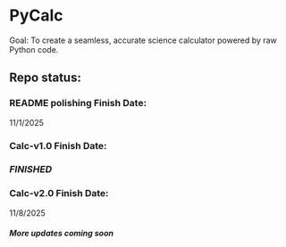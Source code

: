 # PyCalc
Goal: To create a seamless, accurate science calculator powered by raw Python code. 

## Repo status:

### README polishing Finish Date:
11/1/2025

### Calc-v1.0 Finish Date:
### *FINISHED*

### Calc-v2.0 Finish Date:
11/8/2025

#### *More updates coming soon*
